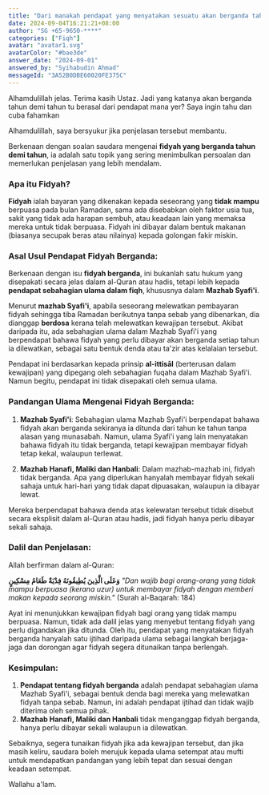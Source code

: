 ```yaml
---
title: "Dari manakah pendapat yang menyatakan sesuatu akan berganda tahun demi tahun itu berasal, Ustaz?"
date: 2024-09-04T16:21:21+08:00
author: "SG +65-9650-****"
categories: ["Fiqh"]
avatar: "avatar1.svg"
avatarColor: "#bae3de"
answer_date: "2024-09-01"
answered_by: "Syihabudin Ahmad"
messageId: "3A52B0DBE60020FE375C"
---
```


Alhamdulillah jelas. Terima kasih Ustaz. Jadi yang katanya akan berganda tahun demi tahun tu berasal dari pendapat mana yer? Saya ingin tahu dan cuba fahamkan

<!--more-->

Alhamdulillah, saya bersyukur jika penjelasan tersebut membantu.

Berkenaan dengan soalan saudara mengenai **fidyah yang berganda tahun demi tahun**, ia adalah satu topik yang sering menimbulkan persoalan dan memerlukan penjelasan yang lebih mendalam.

### Apa itu Fidyah?
**Fidyah** ialah bayaran yang dikenakan kepada seseorang yang **tidak mampu** berpuasa pada bulan Ramadan, sama ada disebabkan oleh faktor usia tua, sakit yang tidak ada harapan sembuh, atau keadaan lain yang memaksa mereka untuk tidak berpuasa. Fidyah ini dibayar dalam bentuk makanan (biasanya secupak beras atau nilainya) kepada golongan fakir miskin.

### Asal Usul Pendapat Fidyah Berganda:
Berkenaan dengan isu **fidyah berganda**, ini bukanlah satu hukum yang disepakati secara jelas dalam al-Quran atau hadis, tetapi lebih kepada **pendapat sebahagian ulama dalam fiqh**, khususnya dalam **Mazhab Syafi'i**.

Menurut **mazhab Syafi'i**, apabila seseorang melewatkan pembayaran fidyah sehingga tiba Ramadan berikutnya tanpa sebab yang dibenarkan, dia dianggap **berdosa** kerana telah melewatkan kewajipan tersebut. Akibat daripada itu, ada sebahagian ulama dalam Mazhab Syafi'i yang berpendapat bahawa fidyah yang perlu dibayar akan berganda setiap tahun ia dilewatkan, sebagai satu bentuk denda atau ta'zir atas kelalaian tersebut.

Pendapat ini berdasarkan kepada prinsip **al-ittisāl** (berterusan dalam kewajipan) yang dipegang oleh sebahagian fuqaha dalam Mazhab Syafi'i. Namun begitu, pendapat ini tidak disepakati oleh semua ulama.

### Pandangan Ulama Mengenai Fidyah Berganda:
1. **Mazhab Syafi'i**: Sebahagian ulama Mazhab Syafi'i berpendapat bahawa fidyah akan berganda sekiranya ia ditunda dari tahun ke tahun tanpa alasan yang munasabah. Namun, ulama Syafi'i yang lain menyatakan bahawa fidyah itu tidak berganda, tetapi kewajipan membayar fidyah tetap kekal, walaupun terlewat.

2. **Mazhab Hanafi, Maliki dan Hanbali**: Dalam mazhab-mazhab ini, fidyah tidak berganda. Apa yang diperlukan hanyalah membayar fidyah sekali sahaja untuk hari-hari yang tidak dapat dipuasakan, walaupun ia dibayar lewat. 

Mereka berpendapat bahawa denda atas kelewatan tersebut tidak disebut secara eksplisit dalam al-Quran atau hadis, jadi fidyah hanya perlu dibayar sekali sahaja.

### Dalil dan Penjelasan:
Allah berfirman dalam al-Quran:
 
**وَعَلَى الَّذِينَ يُطِيقُونَهُ فِدْيَةٌ طَعَامُ مِسْكِينٍ**
_"Dan wajib bagi orang-orang yang tidak mampu berpuasa (kerana uzur) untuk membayar fidyah dengan memberi makan kepada seorang miskin."_
(Surah al-Baqarah: 184)

Ayat ini menunjukkan kewajipan fidyah bagi orang yang tidak mampu berpuasa. Namun, tidak ada dalil jelas yang menyebut tentang fidyah yang perlu digandakan jika ditunda. Oleh itu, pendapat yang menyatakan fidyah berganda hanyalah satu ijtihad daripada ulama sebagai langkah berjaga-jaga dan dorongan agar fidyah segera ditunaikan tanpa berlengah.

### Kesimpulan:
1. **Pendapat tentang fidyah berganda** adalah pendapat sebahagian ulama Mazhab Syafi'i, sebagai bentuk denda bagi mereka yang melewatkan fidyah tanpa sebab. Namun, ini adalah pendapat ijtihad dan tidak wajib diterima oleh semua pihak.
2. **Mazhab Hanafi, Maliki dan Hanbali** tidak menganggap fidyah berganda, hanya perlu dibayar sekali walaupun ia dilewatkan.

Sebaiknya, segera tunaikan fidyah jika ada kewajipan tersebut, dan jika masih keliru, saudara boleh merujuk kepada ulama setempat atau mufti untuk mendapatkan pandangan yang lebih tepat dan sesuai dengan keadaan setempat.

Wallahu a'lam.
